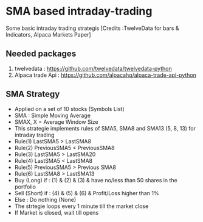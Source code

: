 # SMA based intraday-trading
Some basic intraday trading strategis [Credits :TwelveData for bars & Indicators, Alpaca Markets Paper]

## Needed packages
1. twelvedata : https://github.com/twelvedata/twelvedata-python
2. Alpaca trade Api : https://github.com/alpacahq/alpaca-trade-api-python

## SMA Strategy
- Applied on a set of 10 stocks (Symbols List)
- SMA : Simple Moving Average
- SMAX, X = Average Window Size
- This strategie implements rules of SMA5, SMA8 and SMA13 (5, 8, 13) for intraday trading
- Rule(1) LastSMA5 > LastSMA8
- Rule(2) PreviousSMA5 < PreviousSMA8
- Rule(3) LastSMA5 > LastSMA20
- Rule(4) LastSMA5 < LastSMA8
- Rule(5) PreviousSMA5 > Previous SMA8
- Rule(6) LastSMA8 > LastSMA13
- Buy (Long) if : (1) & (2) & (3) & have no/less than 50 shares in the portfolio
- Sell (Short) if : (4) & (5) & (6) & Profit/Loss higher than 1%
- Else : Do nothing (None)
- The strtegie loops every 1 minute till the market close
- If Market is closed, wait till opens
